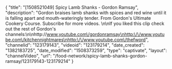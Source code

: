 {
    "title": "[1508521049] Spicy Lamb Shanks - Gordon Ramsay",
    "description": "Gordon braises lamb shanks with spices and red wine until it is falling apart and mouth-wateringly tender. From Gordon's Ultimate Cookery Course. Subscribe for more videos. \n\nIf you liked this clip check out the rest of Gordon's channels:\n\nhttp:\/\/www.youtube.com\/gordonramsay\nhttp:\/\/www.youtube.com\/kitchennightmares\nhttp:\/\/www.youtube.com\/thefword",
    "channelid": "123179143",
    "videoid": "123179214",
    "date_created": "1382183725",
    "date_modified": "1508373259",
    "type": "captivate",
    "layout": "channelVideo",
    "url": "\/food-network\/spicy-lamb-shanks-gordon-ramsay\/123179143-123179214"
}